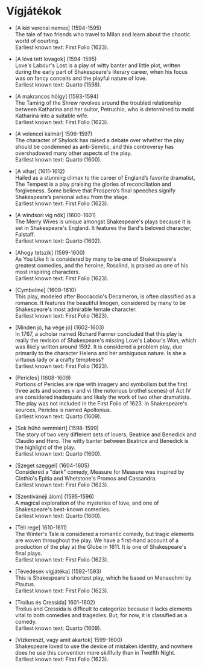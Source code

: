 <!-- ======================================================================
--- Search engine
title:          Komédiák
keywords:       William Shakespeare, vígjátékok
description:    William Shakespeare vígjátékai.
--- Menu system
order:          0
text:           Index
hidden:         false
umbel:          false
--- Page properties
id:             /comedies/index
document:       
layout:         
---$-segment:
======================================================================= -->

# Vígjátékok

* [A két veronai nemes] (1594-1595)  
  The tale of two friends who travel to Milan and learn about the chaotic world of
  courting.  
  Earliest known text: First Folio (1623).

* [A lóvá tett lovagok] (1594-1595)  
  Love's Labour's Lost is a play of witty banter and little plot, written during
  the early part of Shakespeare's literary career, when his focus was on fancy
  conceits and the playful nature of love.  
  Earliest known text: Quarto (1598).

* [A makrancos hölgy] (1593-1594)  
  The Taming of the Shrew revolves around the troubled relationship between Katharina
  and her suitor, Petruchio, who is determined to mold Katharina into a suitable wife.  
  Earliest known text: First Folio (1623).

* [A velencei kalmár] 1596-1597)  
  The character of Shylock has raised a debate over whether the play should be
  condemned as anti-Semitic, and this controversy has overshadowed many other
  aspects of the play.  
  Earliest known text: Quarto (1600).

* [A vihar] (1611-1612)  
  Hailed as a stunning climax to the career of England’s favorite dramatist, The
  Tempest is a play praising the glories of reconciliation and forgiveness. Some
  believe that Prospero’s final speeches signify Shakespeare’s personal adieu from
  the stage.  
  Earliest known text: First Folio (1623).

* [A windsori víg nők] (1600-1601)  
  The Merry Wives is unique amongst Shakespeare's plays because it is set in
  Shakespeare's England. It features the Bard's beloved character, Falstaff.  
  Earliest known text: Quarto (1602).

* [Ahogy tetszik] (1599-1600)  
  As You Like It is considered by many to be one of Shakespeare's greatest comedies,
  and the heroine, Rosalind, is praised as one of his most inspiring characters.  
  Earliest known text: First Folio (1623).

* [Cymbeline] (1609-1610)  
  This play, modeled after Boccaccio's Decameron, is often classified as a romance.
  It features the beautiful Imogen, considered by many to be Shakespeare's most
  admirable female character.  
  Earliest known text: First Folio (1623).

* [Minden jó, ha vége jó] (1602-1603)  
  In 1767, a scholar named Richard Farmer concluded that this play is really
  the revision of Shakespeare's missing Love's Labour's Won, which was likely
  written around 1592. It is considered a problem play, due primarily to the
  character Helena and her ambiguous nature. Is she a virtuous lady or a crafty
  temptress?  
  Earliest known text: First Folio (1623).

* [Pericles] (1608-1609)  
  Portions of Pericles are ripe with imagery and symbolism but the first three acts
  and scenes v and vi (the notorious brothel scenes) of Act IV are considered
  inadequate and likely the work of two other dramatists. The play was not included
  in the First Folio of 1623. In Shakespeare's sources, Pericles is named Apollonius.  
  Earliest known text: Quarto (1609).

* [Sok hűhó semmiért] (1598-1599)  
  The story of two very different sets of lovers, Beatrice and Benedick and
  Claudio and Hero. The witty banter between Beatrice and Benedick is the highlight
  of the play.  
  Earliest known text: Quarto (1600).

* [Szeget szeggel] (1604-1605)  
  Considered a "dark" comedy, Measure for Measure was inspired by Cinthio's Epitia
  and Whetstone's Promos and Cassandra.  
  Earliest known text: First Folio (1623).

* [Szentivánéji álom] (1595-1596)  
  A magical exploration of the mysteries of love, and one of Shakespeare's
  best-known comedies.  
  Earliest known text: Quarto (1600).

* [Téli rege] 1610-1611)  
  The Winter's Tale is considered a romantic comedy, but tragic elements are woven
  throughout the play. We have a first-hand account of a production of the play at
  the Globe in 1611. It is one of Shakespeare's final plays.  
  Earliest known text: First Folio (1623).

* [Tévedések vígjátéka] (1592-1593)  
  This is Shakespeare's shortest play, which he based on Menaechmi by Plautus.  
  Earliest known text: First Folio (1623).

* [Troilus és Cressida] 1601-1602)  
  Troilus and Cressida is difficult to categorize because it lacks elements vital to
  both comedies and tragedies. But, for now, it is classified as a comedy.  
  Earliest known text: Quarto (1609).

* [Vízkereszt, vagy amit akartok] 1599-1600)  
  Shakespeare loved to use the device of mistaken identity, and nowhere does he use
  this convention more skillfully than in Twelfth Night.  
  Earliest known text: First Folio (1623).
